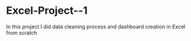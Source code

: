 # Excel-Project--1
In this project I did data cleaning process and dashboard creation in Excel from scratch
